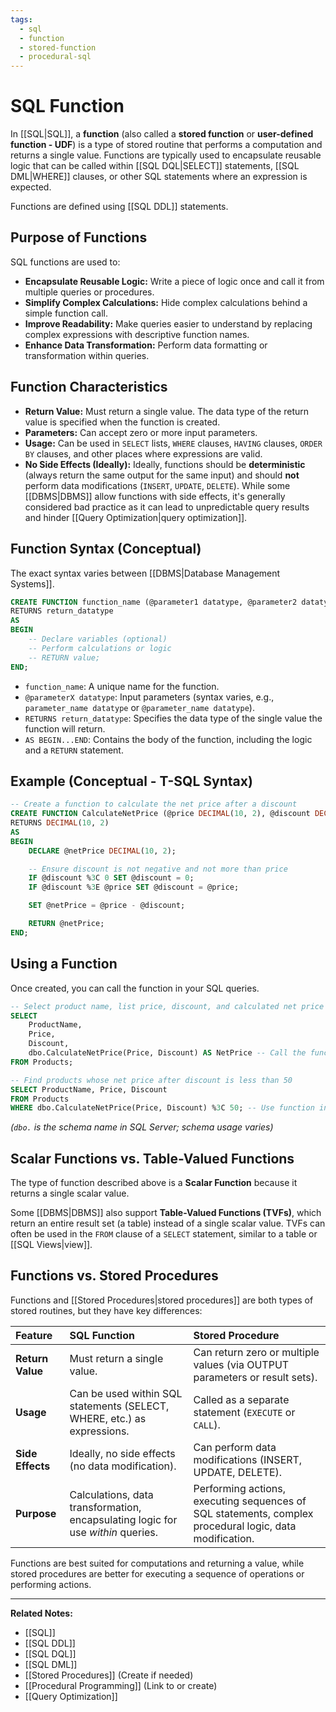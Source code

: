 ```yaml
---
tags:
  - sql
  - function
  - stored-function
  - procedural-sql
---
```


# SQL Function

In [[SQL|SQL]], a **function** (also called a **stored function** or **user-defined function - UDF**) is a type of stored routine that performs a computation and returns a single value. Functions are typically used to encapsulate reusable logic that can be called within [[SQL DQL|SELECT]] statements, [[SQL DML|WHERE]] clauses, or other SQL statements where an expression is expected.

Functions are defined using [[SQL DDL]] statements.

## Purpose of Functions

SQL functions are used to:

* **Encapsulate Reusable Logic:** Write a piece of logic once and call it from multiple queries or procedures.
* **Simplify Complex Calculations:** Hide complex calculations behind a simple function call.
* **Improve Readability:** Make queries easier to understand by replacing complex expressions with descriptive function names.
* **Enhance Data Transformation:** Perform data formatting or transformation within queries.

## Function Characteristics

* **Return Value:** Must return a single value. The data type of the return value is specified when the function is created.
* **Parameters:** Can accept zero or more input parameters.
* **Usage:** Can be used in `SELECT` lists, `WHERE` clauses, `HAVING` clauses, `ORDER BY` clauses, and other places where expressions are valid.
* **No Side Effects (Ideally):** Ideally, functions should be **deterministic** (always return the same output for the same input) and should **not** perform data modifications (`INSERT`, `UPDATE`, `DELETE`). While some [[DBMS|DBMS]] allow functions with side effects, it's generally considered bad practice as it can lead to unpredictable query results and hinder [[Query Optimization|query optimization]].

## Function Syntax (Conceptual)

The exact syntax varies between [[DBMS|Database Management Systems]].

```sql
CREATE FUNCTION function_name (@parameter1 datatype, @parameter2 datatype, ...)
RETURNS return_datatype
AS
BEGIN
    -- Declare variables (optional)
    -- Perform calculations or logic
    -- RETURN value;
END;
```

* `function_name`: A unique name for the function.
* `@parameterX datatype`: Input parameters (syntax varies, e.g., `parameter_name datatype` or `@parameter_name datatype`).
* `RETURNS return_datatype`: Specifies the data type of the single value the function will return.
* `AS BEGIN...END`: Contains the body of the function, including the logic and a `RETURN` statement.

## Example (Conceptual - T-SQL Syntax)

```sql
-- Create a function to calculate the net price after a discount
CREATE FUNCTION CalculateNetPrice (@price DECIMAL(10, 2), @discount DECIMAL(10, 2))
RETURNS DECIMAL(10, 2)
AS
BEGIN
    DECLARE @netPrice DECIMAL(10, 2);

    -- Ensure discount is not negative and not more than price
    IF @discount %3C 0 SET @discount = 0;
    IF @discount %3E @price SET @discount = @price;

    SET @netPrice = @price - @discount;

    RETURN @netPrice;
END;
```

## Using a Function

Once created, you can call the function in your SQL queries.

```sql
-- Select product name, list price, discount, and calculated net price
SELECT
    ProductName,
    Price,
    Discount,
    dbo.CalculateNetPrice(Price, Discount) AS NetPrice -- Call the function
FROM Products;

-- Find products whose net price after discount is less than 50
SELECT ProductName, Price, Discount
FROM Products
WHERE dbo.CalculateNetPrice(Price, Discount) %3C 50; -- Use function in WHERE clause
```
*(`dbo.` is the schema name in SQL Server; schema usage varies)*

## Scalar Functions vs. Table-Valued Functions

The type of function described above is a **Scalar Function** because it returns a single scalar value.

Some [[DBMS|DBMS]] also support **Table-Valued Functions (TVFs)**, which return an entire result set (a table) instead of a single scalar value. TVFs can often be used in the `FROM` clause of a `SELECT` statement, similar to a table or [[SQL Views|view]].

## Functions vs. Stored Procedures

Functions and [[Stored Procedures|stored procedures]] are both types of stored routines, but they have key differences:

| Feature          | SQL Function                                  | Stored Procedure                              |
| :--------------- | :-------------------------------------------- | :-------------------------------------------- |
| **Return Value** | Must return a single value.                   | Can return zero or multiple values (via OUTPUT parameters or result sets). |
| **Usage** | Can be used within SQL statements (SELECT, WHERE, etc.) as expressions. | Called as a separate statement (`EXECUTE` or `CALL`). |
| **Side Effects** | Ideally, no side effects (no data modification). | Can perform data modifications (INSERT, UPDATE, DELETE). |
| **Purpose** | Calculations, data transformation, encapsulating logic for use *within* queries. | Performing actions, executing sequences of SQL statements, complex procedural logic, data modification. |

Functions are best suited for computations and returning a value, while stored procedures are better for executing a sequence of operations or performing actions.

---
**Related Notes:**
* [[SQL]]
* [[SQL DDL]]
* [[SQL DQL]]
* [[SQL DML]]
* [[Stored Procedures]] (Create if needed)
* [[Procedural Programming]] (Link to or create)
* [[Query Optimization]]